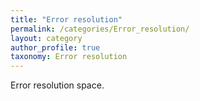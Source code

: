 ```yaml
---
title: "Error resolution"
permalink: /categories/Error_resolution/
layout: category
author_profile: true
taxonomy: Error resolution
---
```


Error resolution space.